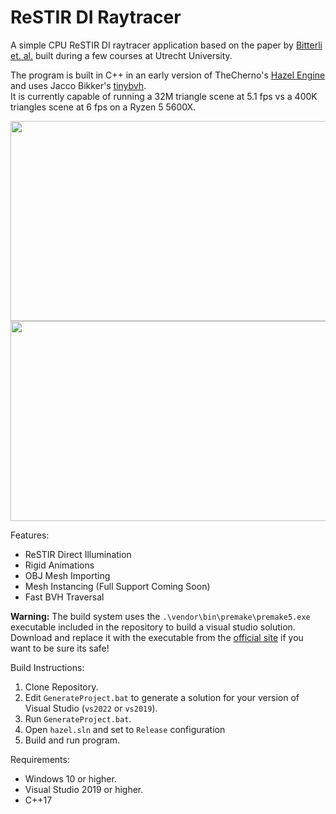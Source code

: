 # ReSTIR DI Raytracer
A simple CPU ReSTIR DI raytracer application based on the paper by [Bitterli et. al.](https://benedikt-bitterli.me/restir/bitterli20restir.pdf) built during a few courses at Utrecht University.

The program is built in C++ in an early version of TheCherno's [Hazel Engine](https://github.com/TheCherno/Hazel) and uses Jacco Bikker's [tinybvh](https://github.com/jbikker/tinybvh).\
It is currently capable of running a 32M triangle scene at 5.1 fps vs a 400K triangles scene at 6 fps on a Ryzen 5 5600X.

<img src="./Images/ReSTIR_Engine_Zoom.gif" width="640" height="320">
<img src="./Images/ReSTIR_Engine_Static.gif" width="640" height="320">

Features:
- ReSTIR Direct Illumination
- Rigid Animations
- OBJ Mesh Importing
- Mesh Instancing (Full Support Coming Soon)
- Fast BVH Traversal

**Warning:** The build system uses the ```.\vendor\bin\premake\premake5.exe``` executable included in the repository to build a visual studio solution.  
Download and replace it with the executable from the [official site](https://premake.github.io/download) if you want to be sure its safe!

Build Instructions:
1. Clone Repository.
2. Edit ```GenerateProject.bat``` to generate a solution for your version of Visual Studio (```vs2022``` or ```vs2019```).
3. Run ```GenerateProject.bat```.
4. Open ```hazel.sln``` and set to ```Release``` configuration
5. Build and run program.

Requirements:
- Windows 10 or higher.
- Visual Studio 2019 or higher.
- C++17

